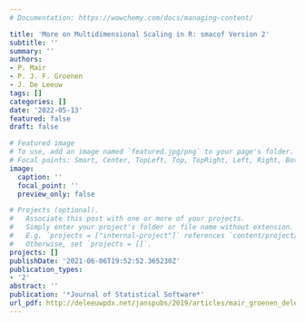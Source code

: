 ```yaml
---
# Documentation: https://wowchemy.com/docs/managing-content/

title: 'More on Multidimensional Scaling in R: smacof Version 2'
subtitle: ''
summary: ''
authors:
- P. Mair
- P. J. F. Groenen
- J. De Leeuw
tags: []
categories: []
date: '2022-05-13'
featured: false
draft: false

# Featured image
# To use, add an image named `featured.jpg/png` to your page's folder.
# Focal points: Smart, Center, TopLeft, Top, TopRight, Left, Right, BottomLeft, Bottom, BottomRight.
image:
  caption: ''
  focal_point: ''
  preview_only: false

# Projects (optional).
#   Associate this post with one or more of your projects.
#   Simply enter your project's folder or file name without extension.
#   E.g. `projects = ["internal-project"]` references `content/project/deep-learning/index.md`.
#   Otherwise, set `projects = []`.
projects: []
publishDate: '2021-06-06T19:52:52.365230Z'
publication_types:
- '2'
abstract: ''
publication: '*Journal of Statistical Software*'
url_pdf: http://deleeuwpdx.net/janspubs/2019/articles/mair_groenen_deleeuw_A_19.pdf
---
```


